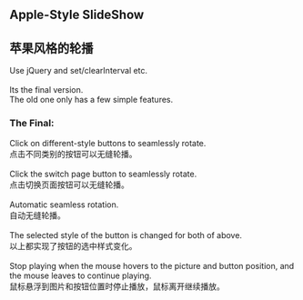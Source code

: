 ## Apple-Style SlideShow
## 苹果风格的轮播

Use jQuery and set/clearInterval etc.<br><br>
Its the final version.<br>
The old one only has a few simple features.

### The Final:
Click on different-style buttons to seamlessly rotate.<br>
点击不同类别的按钮可以无缝轮播。<br><br>
Click the switch page button to seamlessly rotate.<br>
点击切换页面按钮可以无缝轮播。<br><br>
Automatic seamless rotation.<br>
自动无缝轮播。<br><br>
The selected style of the button is changed for both of above.<br>
以上都实现了按钮的选中样式变化。<br><br>
Stop playing when the mouse hovers to the picture and button position, and the mouse leaves to continue playing.<br>
鼠标悬浮到图片和按钮位置时停止播放，鼠标离开继续播放。
